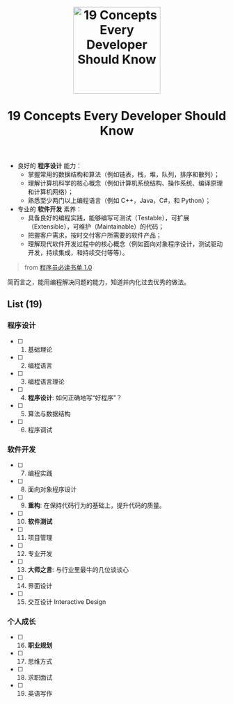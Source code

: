 <h1 align="center">
<br>
  <a href="https://github.com/willwang-x/a-growing-cs"><img src="https://i.imgur.com/CnKqzEJ.png" alt="19 Concepts Every Developer Should Know" width=200"></a>
  <br>
    <br>
  19 Concepts Every Developer Should Know
  <br><br>
</h1>



> 
* 良好的 **程序设计** 能力：
	* 掌握常用的数据结构和算法（例如链表，栈，堆，队列，排序和散列）；
	* 理解计算机科学的核心概念（例如计算机系统结构、操作系统、编译原理和计算机网络）；
	* 熟悉至少两门以上编程语言（例如 C++，Java，C#，和 Python）；
* 专业的 **软件开发** 素养：
	* 具备良好的编程实践，能够编写可测试（Testable），可扩展（Extensible），可维护（Maintainable）的代码；
	* 把握客户需求，按时交付客户所需要的软件产品；
	* 理解现代软件开发过程中的核心概念（例如面向对象程序设计，测试驱动开发，持续集成，和持续交付等等）。
> 
> from  [程序员必读书单 1.0](http://lucida.me/blog/developer-reading-list/)

简而言之，能用编程解决问题的能力，知道并内化过去优秀的做法。
	
## List (19)

### 程序设计                                     

* [ ] 1. 基础理论
* [ ] 2. 编程语言
* [ ] 3. 编程语言理论
* [ ] 4. **程序设计**: 如何正确地写“好程序”？
* [ ] 5. 算法与数据结构
* [ ] 6. 程序调试

### 软件开发                                                    

* [ ] 7. 编程实践 
* [ ] 8. 面向对象程序设计
* [ ] 9. **重构**: 在保持代码行为的基础上，提升代码的质量。
* [ ] 10. **软件测试**
* [ ] 11. 项目管理
* [ ] 12. 专业开发
* [ ] 13. **大师之言**: 与行业里最牛的几位谈谈心
* [ ] 14. 界面设计
* [ ] 15. 交互设计 Interactive	Design


### 个人成长 
               
* [ ] 16. **职业规划**
* [ ] 17. 思维方式
* [ ] 18. 求职面试
* [ ] 19. 英语写作